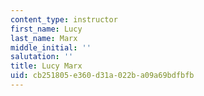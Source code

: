 ```yaml
---
content_type: instructor
first_name: Lucy
last_name: Marx
middle_initial: ''
salutation: ''
title: Lucy Marx
uid: cb251805-e360-d31a-022b-a09a69bdfbfb
---
```

